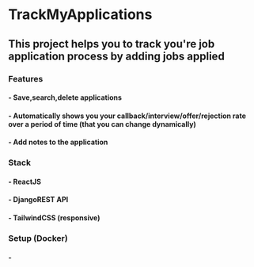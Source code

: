 # TrackMyApplications
## This project helps you to track you're job application process by adding jobs applied    
### Features    
#### - Save,search,delete applications    
#### - Automatically shows you your callback/interview/offer/rejection rate over a period of time (that you can change dynamically)    
#### - Add notes to the application        
### Stack     
#### - ReactJS    
#### - DjangoREST API    
#### - TailwindCSS (responsive)    
### Setup (Docker)
#### - 
